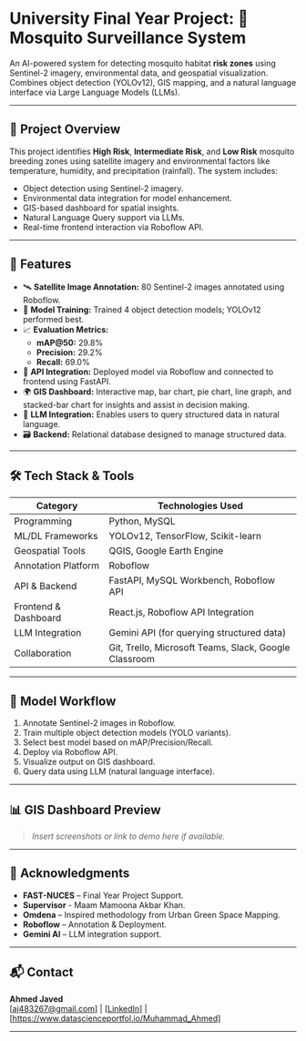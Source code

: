 # University Final Year Project: 🦟 Mosquito Surveillance System

An AI-powered system for detecting mosquito habitat **risk zones** using Sentinel-2 imagery, environmental data, and geospatial visualization. Combines object detection (YOLOv12), GIS mapping, and a natural language interface via Large Language Models (LLMs).

---

## 📌 Project Overview

This project identifies **High Risk**, **Intermediate Risk**, and **Low Risk** mosquito breeding zones using satellite imagery and environmental factors like temperature, humidity, and precipitation (rainfall). The system includes:

- Object detection using Sentinel-2 imagery.
- Environmental data integration for model enhancement.
- GIS-based dashboard for spatial insights.
- Natural Language Query support via LLMs.
- Real-time frontend interaction via Roboflow API.

---

## 🚀 Features

- 🛰️ **Satellite Image Annotation:** 80 Sentinel-2 images annotated using Roboflow.
- 🧠 **Model Training:** Trained 4 object detection models; YOLOv12 performed best.
- 📈 **Evaluation Metrics:**  
  - **mAP@50:** 29.8%  
  - **Precision:** 29.2%  
  - **Recall:** 69.0%
- 🔌 **API Integration:** Deployed model via Roboflow and connected to frontend using FastAPI.
- 🌍 **GIS Dashboard:** Interactive map, bar chart, pie chart, line graph, and stacked-bar chart for insights and assist in decision making.
- 🤖 **LLM Integration:** Enables users to query structured data in natural language.
- 🗃️ **Backend:** Relational database designed to manage structured data.

---

## 🛠 Tech Stack & Tools

| Category             | Technologies Used                                           |
|---------------------|-------------------------------------------------------------|
| Programming          | Python, MySQL                                               |
| ML/DL Frameworks     | YOLOv12, TensorFlow, Scikit-learn                            |
| Geospatial Tools     | QGIS, Google Earth Engine                                   |
| Annotation Platform  | Roboflow                                                    |
| API & Backend        | FastAPI, MySQL Workbench, Roboflow API                                     |
| Frontend & Dashboard | React.js, Roboflow API Integration     |
| LLM Integration      | Gemini API (for querying structured data)       |
| Collaboration        | Git, Trello, Microsoft Teams, Slack, Google Classroom                         |

---

## 🧪 Model Workflow

1. Annotate Sentinel-2 images in Roboflow.
2. Train multiple object detection models (YOLO variants).
4. Select best model based on mAP/Precision/Recall.
5. Deploy via Roboflow API.
6. Visualize output on GIS dashboard.
7. Query data using LLM (natural language interface).

---

## 📊 GIS Dashboard Preview

> _Insert screenshots or link to demo here if available._

---

## 🤝 Acknowledgments

- **FAST-NUCES** – Final Year Project Support.
- **Supervisor** - Maam Mamoona Akbar Khan.
- **Omdena** – Inspired methodology from Urban Green Space Mapping.  
- **Roboflow** – Annotation & Deployment.  
- **Gemini AI** – LLM integration support.

---

## 📬 Contact

**Ahmed Javed**  
[aj483267@gmail.com] | [[LinkedIn](https://www.linkedin.com/in/m-ahmed-/)] | [https://www.datascienceportfol.io/Muhammad_Ahmed]

---
